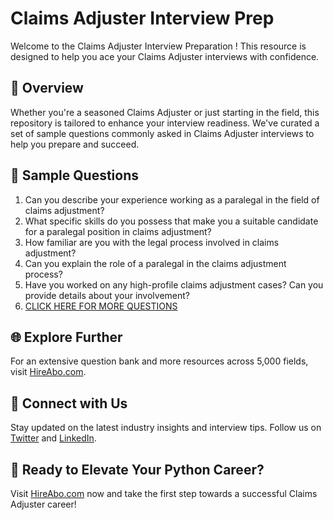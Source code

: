 # Claims Adjuster Interview Prep

Welcome to the Claims Adjuster Interview Preparation ! This resource is designed to help you ace your Claims Adjuster interviews with confidence.

## 🚀 Overview

Whether you're a seasoned Claims Adjuster or just starting in the field, this repository is tailored to enhance your interview readiness. We've curated a set of sample questions commonly asked in Claims Adjuster interviews to help you prepare and succeed.

## 📝 Sample Questions

1. Can you describe your experience working as a paralegal in the field of claims adjustment?
2. What specific skills do you possess that make you a suitable candidate for a paralegal position in claims adjustment?
3. How familiar are you with the legal process involved in claims adjustment?
4. Can you explain the role of a paralegal in the claims adjustment process?
5. Have you worked on any high-profile claims adjustment cases? Can you provide details about your involvement?
6. [CLICK HERE FOR MORE QUESTIONS](https://hireabo.com/job/9_2_23/Claims%20Adjuster)

## 🌐 Explore Further

For an extensive question bank and more resources across 5,000 fields, visit [HireAbo.com](https://www.hireabo.com).

## 📱 Connect with Us

Stay updated on the latest industry insights and interview tips. Follow us on [Twitter](https://twitter.com/hireabo) and [LinkedIn](https://www.linkedin.com/in/hire-abo-3609972a8/).

## 🚀 Ready to Elevate Your Python Career?

Visit [HireAbo.com](https://www.hireabo.com) now and take the first step towards a successful Claims Adjuster career!